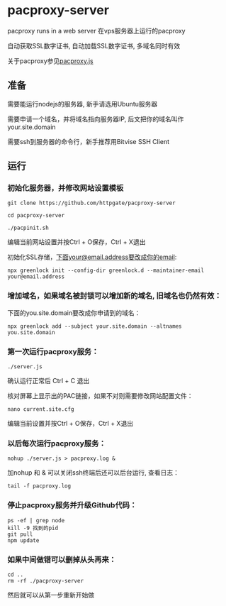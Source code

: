 # pacproxy-server

pacproxy runs in a web server 在vps服务器上运行的pacproxy

自动获取SSL数字证书, 自动加载SSL数字证书, 多域名同时有效

关于pacproxy参见[pacproxy.js](https://github.com/httpgate/pacproxy.js)


## 准备

需要能运行nodejs的服务器, 新手请选用Ubuntu服务器

需要申请一个域名，并将域名指向服务器IP, 后文把你的域名叫作your.site.domain

需要ssh到服务器的命令行，新手推荐用Bitvise SSH Client


## 运行

### 初始化服务器，并修改网站设置模板

```
git clone https://github.com/httpgate/pacproxy-server

cd pacproxy-server

./pacpinit.sh

```
  编辑当前网站设置并按Ctrl + O保存，Ctrl + X退出

  初始化SSL存储，下面your@email.address要改成你的email:
```
npx greenlock init --config-dir greenlock.d --maintainer-email your@email.address
```


### 增加域名，如果域名被封锁可以增加新的域名, 旧域名也仍然有效：

  下面的you.site.domain要改成你申请到的域名：

```
npx greenlock add --subject your.site.domain --altnames you.site.domain
```
### 第一次运行pacproxy服务：

```
./server.js
```
确认运行正常后 Ctrl + C 退出

核对屏幕上显示出的PAC链接，如果不对则需要修改网站配置文件：

```
nano current.site.cfg 
```
  编辑当前设置并按Ctrl + O保存，Ctrl + X退出

### 以后每次运行pacproxy服务：

```
nohup ./server.js > pacproxy.log & 
```
  加nohup 和 & 可以关闭ssh终端后还可以后台运行, 查看日志：

```
tail -f pacproxy.log
```

### 停止pacproxy服务并升级Github代码：

```
ps -ef | grep node
kill -9 找到的pid
git pull
npm update
```

### 如果中间做错可以删掉从头再来：

```
cd ..
rm -rf ./pacproxy-server
```
  然后就可以从第一步重新开始做
